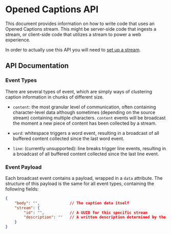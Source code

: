 # Opened Captions API

This document provides information on how to write code that uses an Opened Captions
stream.  This might be server-side code that ingests a stream, or client-side code that
utilizes a stream to power a web experience.

In order to actually use this API you will need to [set up a stream](setup.md).

## API Documentation

### Event Types

There are several types of event, which are simply ways of clustering caption information
in chunks of different size.


- `content`: the most granular level of communication, often containing character-level
data although sometimes (depending on the source stream) containing multiple characters.  `content`
events will be broadcast the moment a new piece of content has been collected by a stream.

- `word`: whitespace triggers a word event, resulting in a broadcast of all buffered content
collected since the last word event.

- `line`: (currently unsupported): line breaks trigger line events, resulting in a broadcast of all
buffered content collected since the last line event.

### Event Payload

Each broadcast event contains a payload, wrapped in a `data` attribute.  The structure of
this payload is the same for all event types, containing the following fields:


```json
{
	"body": "",				// The caption data itself
	"stream": {
		"id": "", 			// A UUID for this specific stream
		"description": "" 	// A written description determined by the server host
	}
}
```
